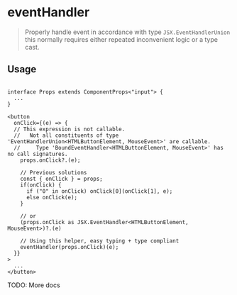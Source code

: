 # eventHandler

> Properly handle event in accordance with type `JSX.EventHandlerUnion` this normally requires either repeated inconvenient logic or a type cast.

## Usage

```tsx

interface Props extends ComponentProps<"input"> {
  ...
}

<button
  onClick={(e) => {
  // This expression is not callable.
  //   Not all constituents of type 'EventHandlerUnion<HTMLButtonElement, MouseEvent>' are callable.
  //     Type 'BoundEventHandler<HTMLButtonElement, MouseEvent>' has no call signatures.
    props.onClick?.(e);

    // Previous solutions
    const { onClick } = props;
    if(onClick) {
      if ("0" in onClick) onClick[0](onClick[1], e);
      else onClick(e);
    }

    // or
    (props.onClick as JSX.EventHandler<HTMLButtonElement, MouseEvent>)?.(e)

    // Using this helper, easy typing + type compliant
    eventHandler(props.onClick)(e);
  }}
>
  ...
</button>
```

TODO: More docs

